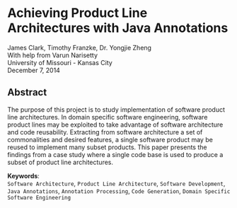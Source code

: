 # Achieving Product Line Architectures with Java Annotations

James Clark, Timothy Franzke, Dr. Yongjie Zheng  
With help from Varun Narisetty  
University of Missouri - Kansas City  
December 7, 2014  

## Abstract
The purpose of this project is to study implementation of software product line architectures. In domain specific software engineering, software product lines may be exploited to take advantage of software architecture and code reusability. Extracting from software architecture a set of commonalities and desired features, a single software product may be reused to implement many subset products. This paper presents the findings from a case study where a single code base is used to produce a subset of product line architectures.

**Keywords**:  
`Software Architecture`, `Product Line Architecture`, `Software Development`, `Java Annotations`, `Annotation Processing`, `Code Generation`, `Domain Specific Software Engineering`
